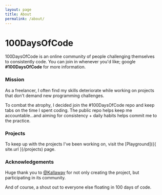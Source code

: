 ```yaml
---
layout: page
title: About
permalink: /about/
---
```


# 100DaysOfCode
100DaysOfCode is an online community of people challenging themselves to consistently code. You can join in whenever you'd like; google **#100DaysOfCode** for more information.

### Mission

As a freelancer, I often find my skills deteriorate while working on projects that don't demand new programming challenges.

To combat the atrophy, I decided join the #100DaysOfCode repo and keep tabs on the time I spent coding. The public repo helps keep me accountable...and aiming for consistency + daily habits helps commit me to the practice.

### Projects

To keep up with the projects I've been working on, visit the [Playground]({{ site.url }}/projects) page.

### Acknowledgements

Huge thank you to [@Kallaway](https://github.com/Kallaway) for not only creating the project, but participating in its community.

And of course, a shout out to everyone else floating in 100 days of code.
